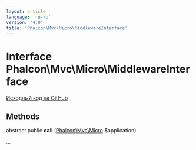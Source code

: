 ```yaml
---
layout: article
language: 'ru-ru'
version: '4.0'
title: 'Phalcon\Mvc\Micro\MiddlewareInterface'
---
```


# Interface **Phalcon\Mvc\Micro\MiddlewareInterface**

<a href="https://github.com/phalcon/cphalcon/tree/v4.0.0/phalcon/mvc/micro/middlewareinterface.zep" class="btn btn-default btn-sm">Исходный код на GitHub</a>

## Methods

abstract public **call** ([Phalcon\Mvc\Micro](api/Phalcon_Mvc_Micro) $application)

...